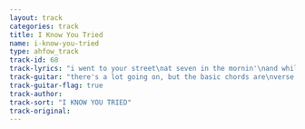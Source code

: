 ```yaml
---
layout: track
categories: track
title: I Know You Tried
name: i-know-you-tried
type: ahfow_track
track-id: 68
track-lyrics: "i went to your street\nat seven in the mornin'\nand while you were asleep\ni read your newspaper\ni saw you out walkin'\nout walkin' with your father\npretendin' not to see me\npretendin' to be a family\n\ni know you tried, baby\ni know you tried\ni know you tried to go on\n\nsaw a metal object\nlyin' in the street\nand when we turned away\nit stood itself up\nyou circled the island\nin a chevy caprice\nyou stuck out your tongue\nand your nose began to bleed\n\ni know you tried, baby\ni know you tried\ni know you tried to go on\n\ni know you tried, baby\ni know you tried\ni know you tried to go on"
track-guitar: "there's a lot going on, but the basic chords are\nverse: D Asus D Asus D Asus D G\nchange: D A G D A G D A G A\n(provided by brad)"
track-guitar-flag: true
track-author: 
track-sort: "I KNOW YOU TRIED"
track-original: 
---
```

